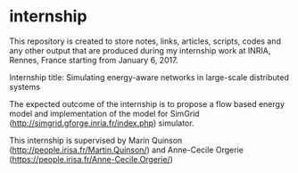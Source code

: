 # internship

This repository is created to store notes, links, articles, scripts, codes and any other output that are produced during my internship work at INRIA, Rennes, France starting from January 6, 2017.

Internship title: Simulating energy-aware networks in large-scale distributed systems

The expected outcome of the internship is to propose a flow based energy model and implementation of the model for SimGrid (http://simgrid.gforge.inria.fr/index.php) simulator.

This internship is supervised by Marin Quinson (http://people.irisa.fr/Martin.Quinson/) and Anne-Cecile Orgerie (https://people.irisa.fr/Anne-Cecile.Orgerie/)

 
